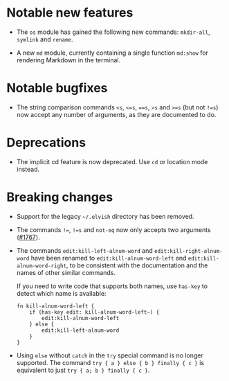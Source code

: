 # Notable new features

-   The `os` module has gained the following new commands: `mkdir-all`,
    `symlink` and `rename`.

-   A new `md` module, currently containing a single function `md:show` for
    rendering Markdown in the terminal.

# Notable bugfixes

-   The string comparison commands `<s`, `<=s`, `==s`, `>s` and `>=s` (but not
    `!=s`) now accept any number of arguments, as they are documented to do.

# Deprecations

-   The implicit cd feature is now deprecated. Use `cd` or location mode
    instead.

# Breaking changes

-   Support for the legacy `~/.elvish` directory has been removed.

-   The commands `!=`, `!=s` and `not-eq` now only accepts two arguments
    ([#1767](https://b.elv.sh/1767)).

-   The commands `edit:kill-left-alnum-word` and `edit:kill-right-alnum-word`
    have been renamed to `edit:kill-alnum-word-left` and
    `edit:kill-alnum-word-right`, to be consistent with the documentation and
    the names of other similar commands.

    If you need to write code that supports both names, use `has-key` to detect
    which name is available:

    ```elvish
    fn kill-alnum-word-left {
        if (has-key edit: kill-alnum-word-left~) {
            edit:kill-alnum-word-left
        } else {
            edit:kill-left-alnum-word
        }
    }
    ```

-   Using `else` without `catch` in the `try` special command is no longer
    supported. The command `try { a } else { b } finally { c }` is equivalent to
    just `try { a; b } finally { c }`.
